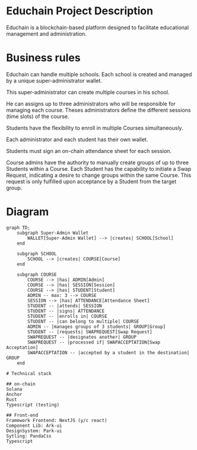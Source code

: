 # Educhain Project Description

Educhain is a blockchain-based platform designed to facilitate educational management and administration.

# Business rules

Educhain can handle multiple schools.
Each school is created and managed by a unique super-administrator wallet.

This super-administrator can create multiple courses in his school.

He can assigns up to three administrators who will be responsible for managing each course.
Theses administrators define the different sessions (time slots) of the course.

Students have the flexibility to enroll in multiple Courses simultaneously.

Each administrator and each student has their own wallet.

Students must sign an on-chain attendance sheet for each session. 

Course admins have the authority to manually create groups of up to three Students within a Course. Each Student has the capability to initiate a Swap Request, indicating a desire to change groups within the same Course. This request is only fulfilled upon acceptance by a Student from the target group.

# Diagram

```mermaid
graph TD;
    subgraph Super-Admin Wallet
        WALLET[Super-Admin Wallet] --> |creates| SCHOOL[School]
    end

    subgraph SCHOOL
        SCHOOL --> |creates| COURSE[Course]
    end

    subgraph COURSE
        COURSE --> |has| ADMIN[Admin]
        COURSE --> |has| SESSION[Session]
        COURSE --> |has| STUDENT[Student]
        ADMIN -- max: 3 --> COURSE
        SESSION --> |has| ATTENDANCE[Attendance Sheet]
        STUDENT -- |attends| SESSION
        STUDENT -- |signs| ATTENDANCE
        STUDENT -- |enrolls in| COURSE
        STUDENT -- |can belong to multiple| COURSE
        ADMIN -- |manages groups of 3 students| GROUP[Group]
        STUDENT -- |requests| SWAPREQUEST[Swap Request]
        SWAPREQUEST -- |designates another| GROUP
        SWAPREQUEST -- |processed if| SWAPACCEPTATION[Swap Acceptation]
        SWAPACCEPTATION -- |accepted by a student in the destination| GROUP
    end

# Technical stack

## on-chain
Solana
Anchor
Rust
Typescript (testing)

## Front-end
Framework Frontend: NextJS (y/c react)
Component Lib: Ark-ui
DesignSystem: Park-ui
Sytling: PandaCss
Typescript
